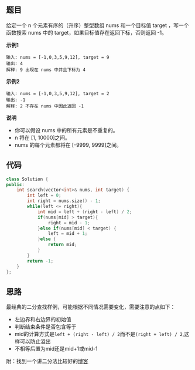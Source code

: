 ## 题目
给定一个 n 个元素有序的（升序）整型数组 nums 和一个目标值 target  ，写一个函数搜索 nums 中的 target，如果目标值存在返回下标，否则返回 -1。

**示例1**
```
输入: nums = [-1,0,3,5,9,12], target = 9
输出: 4
解释: 9 出现在 nums 中并且下标为 4
```

**示例2**
```
输入: nums = [-1,0,3,5,9,12], target = 2
输出: -1
解释: 2 不存在 nums 中因此返回 -1
```

**说明**

* 你可以假设 nums 中的所有元素是不重复的。
* n 将在 [1, 10000]之间。
* nums 的每个元素都将在 [-9999, 9999]之间。

## 代码
```C++
class Solution {
public:
    int search(vector<int>& nums, int target) {
        int left = 0;
        int right = nums.size() - 1;
        while(left <= right){
            int mid = left + (right - left) / 2;
            if(nums[mid] > target){
                right = mid - 1;
            }else if(nums[mid] < target) {
                left = mid + 1;
            }else {
                return mid;
            }
        }
        return -1;
    }
};
```
## 思路

最经典的二分查找样例，可能根据不同情况需要变化，需要注意的点如下：
* 左边界和右边界的初始值
* 判断结束条件是否包含等于
* mid的计算方式是`left + (right - left) / 2`而不是`(right + left) / 2`,这样可以防止溢出
* 不相等后置为mid还是mid+1或mid-1

附：找到一个讲二分法比较好的[博客](https://www.liwei.party/2019/06/19/leetcode-solution-new/search-insert-position/)